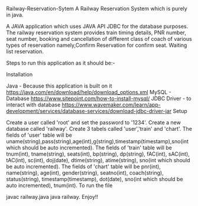 Railway-Reservation-Sytem
A Railway Reservation System which is purely in java.

A JAVA application which uses JAVA API JDBC for the database purposes. The railway reservation system provides train timing details, PNR number, seat number, booking and cancellation of different class of coach of various types of reservation namely,Confirm Reservation for confirm seat. Waiting list reservation.

Steps to run this application as it should be:-

Installation

Java - Because this application is built on it https://java.com/en/download/help/download_options.xml
MySQL - Database https://www.sitepoint.com/how-to-install-mysql/
JDBC Driver - to interact with database https://www.wavemaker.com/learn/app-development/services/database-services/download-jdbc-driver-jar
Setup

Create a user called 'root' and set the password to '1234'.
Create a new database called 'railway'.
Create 3 tabels called 'user','train' and 'chart'.
The fields of 'user' table will be uname(string),pass(string),age(int),g(string),timestamp(timestamp),sno(int which should be auto incremented).
The fields of 'train' table will be tnum(int), tname(string), seats(int), bp(string), dp(string), fAC(int), sAC(int), tAC(int), sc(int), doj(date), dtime(string), atime(string), sno(int which should be auto incremented).
The fields of 'chart' table will be pnr(int), name(string), age(int), gender(string), seatno(int), coach(string), status(string), timestamp(timestamp), dot(date), sno(int which should be auto incremented), tnum(int).
To run the file

javac railway.java
java railway.
Enjoy!!
